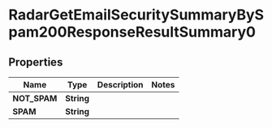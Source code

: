 

# RadarGetEmailSecuritySummaryBySpam200ResponseResultSummary0


## Properties

| Name | Type | Description | Notes |
|------------ | ------------- | ------------- | -------------|
|**NOT_SPAM** | **String** |  |  |
|**SPAM** | **String** |  |  |



